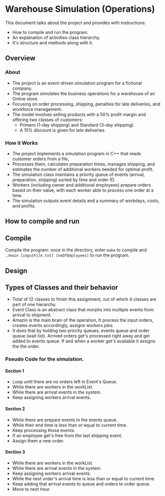 Warehouse Simulation (Operations)
===============================
This document talks about the project and provides with instructions:  
- How to compile and run the program.
- An explanation of activities class hierarchy.
- It's structure and methods along with it.

Overview
--------
### About
- The project is an event-driven simulation program for a fictional company. 
- The program simulates the business operations for a warehouse of an Online store.  
- Focusing on order processing, shipping, penalties for late deliveries, and workforce management. 
- The model involves selling products with a 50% profit margin and offering two classes of customers: 
    - Primero (1-day shipping) and Standard (3-day shipping).
    - A 15% discount is given for late deliveries.

### How it Works
- The project implements a simulation program in C++ that reads customer orders from a file, 
- Processes them, calculates preparation times, manages shipping, and estimates the number of additional workers needed for optimal profit. 
- The simulation class maintains a priority queue of events (arrival, preparation, shipping) sorted by time and order ID. 
- Workers (including owner and additional employees) prepare orders based on their value, with each worker able to process one order at a time. 
- The simulation outputs event details and a summary of workdays, costs, and profits.

How to compile and run
----------------------
## Compile
Compile the program: once in the directory, enter ```make``` to compile and ```./main [inputFile.txt] [noOfEmployees]``` to run the program.

Design
------------------
## Types of Classes and their behavior
- Total of 12 classes to finish this assignment, out of which 4 classes are part of one hierarchy. 
- Event Class is an abstract class that morphs into multiple events from arrival to shipment.
- Amazin is the main brain of the operation, It process the input orders, creates events accordingly, assigns workers jobs.
- It does that by holding two priority queues, events queue and order queue (wait list).
Arrived orders get's processed right away and get added to events queue.
If and when a worker get's available it assigns the the order.

### Pseudo Code for the simulation.
#### Section 1
- Loop until there are no orders left in Event's Queue.
- While there are workers in the workList.
- While there are arrival events in the system.
- Keep assigning workers arrival events.

#### Section 2
- While there are prepare events in the events queue.  
- While their end time is less than or equal to current time.  
- Keep processing those events.
- If an employee get's free from the last shipping event. 
- Assign them a new order.

#### Section 3
- While there are workers in the workList.
- While there are arrival events in the system.
- Keep assigning workers arrival events.
- While the next order's arrival time is less than or equal to current time.
- Keep adding that arrival events to queue and orders to order queue.
- Move to next hour.
